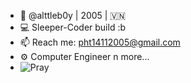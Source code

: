 - 👋 @alttleb0y | 2005 | 🇻🇳
- 💻 Sleeper-Coder build :b
- 📫 Reach me: pht14112005@gmail.com 
- ⚙️ Computer Engineer n more... 
- ![Pray](https://th.bing.com/th/id/OIP.6ibwdlIAkadrZ_qWrbVYXAHaE2?rs=1&pid=ImgDetMain)

